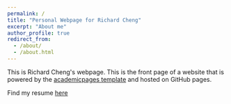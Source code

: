 ```yaml
---
permalink: /
title: "Personal Webpage for Richard Cheng"
excerpt: "About me"
author_profile: true
redirect_from: 
  - /about/
  - /about.html
---
```


This is Richard Cheng's webpage. This is the front page of a website that is powered by the [academicpages template](https://github.com/academicpages/academicpages.github.io) and hosted on GitHub pages.

Find my resume [here](https://rcheng805.github.io/files/cv.pdf)
